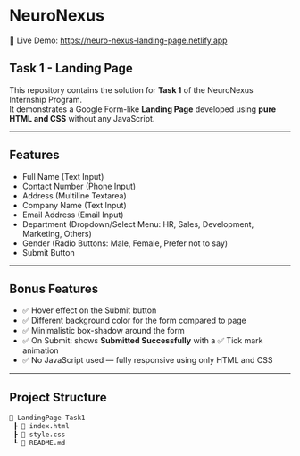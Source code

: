 # NeuroNexus

🔗 Live Demo: https://neuro-nexus-landing-page.netlify.app

## Task 1 - Landing Page

This repository contains the solution for **Task 1** of the NeuroNexus Internship Program.  
It demonstrates a Google Form-like **Landing Page** developed using **pure HTML and CSS** without any JavaScript.

---

## Features

- Full Name (Text Input)
- Contact Number (Phone Input)
- Address (Multiline Textarea)
- Company Name (Text Input)
- Email Address (Email Input)
- Department (Dropdown/Select Menu: HR, Sales, Development, Marketing, Others)
- Gender (Radio Buttons: Male, Female, Prefer not to say)
- Submit Button

---

## Bonus Features

- ✅ Hover effect on the Submit button
- ✅ Different background color for the form compared to page
- ✅ Minimalistic box-shadow around the form
- ✅ On Submit: shows **Submitted Successfully** with a ✅ Tick mark animation
- ✅ No JavaScript used — fully responsive using only HTML and CSS

---

## Project Structure

```bash
📁 LandingPage-Task1
 ┣ 📄 index.html
 ┣ 📄 style.css
 ┗ 📄 README.md
